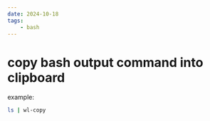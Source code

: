 ```yaml
---
date: 2024-10-18 
tags: 
    - bash
---
```


# copy bash output command into clipboard

example:
```bash
ls | wl-copy

```
